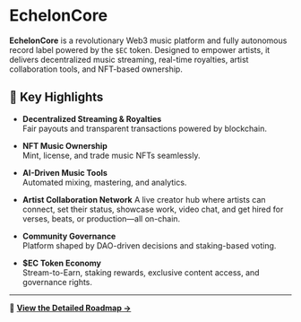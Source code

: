 # EchelonCore

**EchelonCore** is a revolutionary Web3 music platform and fully autonomous record label powered by the `$EC` token. Designed to empower artists, it delivers decentralized music streaming, real-time royalties, artist collaboration tools, and NFT-based ownership.

## 🚀 Key Highlights

- **Decentralized Streaming & Royalties**  
  Fair payouts and transparent transactions powered by blockchain.

- **NFT Music Ownership**  
  Mint, license, and trade music NFTs seamlessly.

- **AI-Driven Music Tools**  
  Automated mixing, mastering, and analytics.

- **Artist Collaboration Network**
  A live creator hub where artists can connect, set their status, showcase work, video chat, and get hired for verses, beats, or production—all on-chain.

- **Community Governance**  
  Platform shaped by DAO-driven decisions and staking-based voting.

- **$EC Token Economy**  
  Stream-to-Earn, staking rewards, exclusive content access, and governance rights.

---

📌 **[View the Detailed Roadmap →](./DETAILED_ROADMAP.md)**
